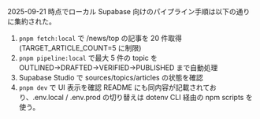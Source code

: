 2025-09-21 時点でローカル Supabase 向けのパイプライン手順は以下の通りに集約された。
1) `pnpm fetch:local` で /news/top の記事を 20 件取得 (TARGET_ARTICLE_COUNT=5 に制限)
2) `pnpm pipeline:local` で最大 5 件の topic を OUTLINED→DRAFTED→VERIFIED→PUBLISHED まで自動処理
3) Supabase Studio で sources/topics/articles の状態を確認
4) `pnpm dev` で UI 表示を確認
README にも同内容が記載されており、.env.local / .env.prod の切り替えは dotenv CLI 経由の npm scripts を使う。